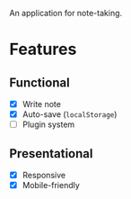 An application for note-taking.

# Features

## Functional
- [x] Write note
- [x] Auto-save (`localStorage`)
- [ ] Plugin system

## Presentational
- [x] Responsive
- [x] Mobile-friendly